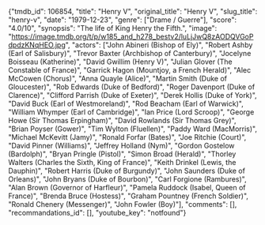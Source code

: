 {"tmdb_id": 106854, "title": "Henry V", "original_title": "Henry V", "slug_title": "henry-v", "date": "1979-12-23", "genre": ["Drame / Guerre"], "score": "4.0/10", "synopsis": "The life of King Henry the Fifth.", "image": "https://image.tmdb.org/t/p/w185_and_h278_bestv2/luLjJwQ8zAODQVGoPdpdzKNqHEO.jpg", "actors": ["John Abineri (Bishop of Ely)", "Robert Ashby (Earl of Salisbury)", "Trevor Baxter (Archbishop of Canterbury)", "Jocelyne Boisseau (Katherine)", "David Gwillim (Henry V)", "Julian Glover (The Constable of France)", "Garrick Hagon (Mountjoy, a French Herald)", "Alec McCowen (Chorus)", "Anna Quayle (Alice)", "Martin Smith (Duke of Gloucester)", "Rob Edwards (Duke of Bedford)", "Roger Davenport (Duke of Clarence)", "Clifford Parrish (Duke of Exeter)", "Derek Hollis (Duke of York)", "David Buck (Earl of Westmoreland)", "Rod Beacham (Earl of Warwick)", "William Whymper (Earl of Cambridge)", "Ian Price (Lord Scroop)", "George Howe (Sir Thomas Erpingham)", "David Rowlands (Sir Thomas Grey)", "Brian Poyser (Gower)", "Tim Wylton (Fluellen)", "Paddy Ward (MacMorris)", "Michael McKevitt (Jamy)", "Ronald Forfar (Bates)", "Joe Ritchie (Court)", "David Pinner (Williams)", "Jeffrey Holland (Nym)", "Gordon Gostelow (Bardolph)", "Bryan Pringle (Pistol)", "Simon Broad (Herald)", "Thorley Walters (Charles the Sixth, King of France)", "Keith Drinkel (Lewis, the Dauphin)", "Robert Harris (Duke of Burgundy)", "John Saunders (Duke of Orleans)", "John Bryans (Duke of Bourbon)", "Carl Forgione (Rambures)", "Alan Brown (Governor of Harfleur)", "Pamela Ruddock (Isabel, Queen of France)", "Brenda Bruce (Hostess)", "Graham Pountney (French Soldier)", "Ronald Chenery (Messenger)", "John Fowler (Boy)"], "comments": [], "recommandations_id": [], "youtube_key": "notfound"}
